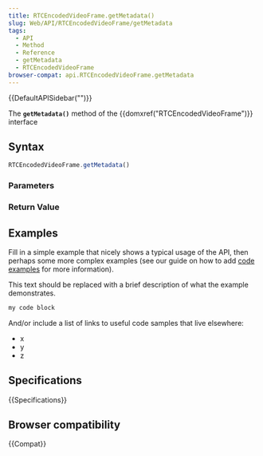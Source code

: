 ```yaml
---
title: RTCEncodedVideoFrame.getMetadata()
slug: Web/API/RTCEncodedVideoFrame/getMetadata
tags:
  - API
  - Method
  - Reference
  - getMetadata
  - RTCEncodedVideoFrame
browser-compat: api.RTCEncodedVideoFrame.getMetadata
---
```

{{DefaultAPISidebar("")}}

The **`getMetadata()`** method of the {{domxref("RTCEncodedVideoFrame")}} interface 

## Syntax

```js
RTCEncodedVideoFrame.getMetadata()
```

### Parameters



### Return Value



## Examples

Fill in a simple example that nicely shows a typical usage of the API, then perhaps some more complex examples (see our guide on how to add [code examples](/en-US/docs/MDN/Contribute/Structures/Code_examples) for more information).

This text should be replaced with a brief description of what the example demonstrates.

```js
my code block
```

And/or include a list of links to useful code samples that live elsewhere:

*   x
*   y
*   z

## Specifications

{{Specifications}}

## Browser compatibility

{{Compat}}

